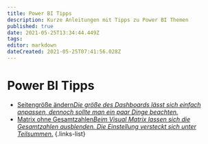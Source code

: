 ```yaml
---
title: Power BI Tipps
description: Kurze Anleitungen mit Tipps zu Power BI Themen
published: true
date: 2021-05-25T13:34:44.449Z
tags: 
editor: markdown
dateCreated: 2021-05-25T07:41:56.028Z
---
```


# Power BI Tipps

- [Seitengröße ändern*Die größe des Dashboards lässt sich einfach anpassen, dennoch sollte man ein paar Dinge beachten.*](/power_bi_tipps/seitengroeße)
- [Matrix ohne Gesamtzahlen*Beim Visual Matrix lassen sich die Gesamtzahlen ausblenden. Die Einstellung versteckt sich unter Teilsummen.*](/power_bi_tipps/seitengroeße)
{.links-list}